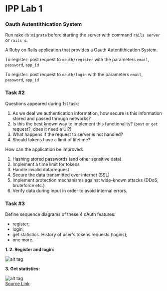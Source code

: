 # IPP Lab 1

### Oauth Autentithication System

Run rake `db:migrate` before starting the server with command `rails server` or `rails s`.

A Ruby on Rails application that provides a Oauth Autentithication System.

To register:
post request to `oauth/register` with the parameters `email`, `password`, `app_id`

To register:
post request to `oauth/login` with the parameters `email`, `password`, `app_id`
 
### Task #2

Questions appeared during 1st task:
  1. As we deal we authentication information, how secure is this information stored and passed through networks?
  2. Is this the best known way to implement this functionality? (`post` or `get` request?, does it need a UI?)
  3. What happens if the request to server is not handled?
  4. Should tokens have a limit of lifetime?

How can the application be improved:
  1. Hashing stored passwords (and other sensitive data).
  2. Implement a time limit for tokens
  3. Handle invalid data/request
  4. Secure the data transmitted over internet (SSL)
  5. Implement protection mechanisms against wide-known attacks (DDoS, bruteforce etc.)
  6. Verify data during input in order to avoid internal errors.


### Task #3

Define sequence diagrams of these 4 oAuth features:
* register;
* login;
* get statistics. History of user's tokens requests (logins);
* one more.
  
**1. 2. Register and login:**

![alt tag](http://i.imgur.com/lnE2Gr9.png)
  
**3. Get statistics:**

![alt tag](http://i.imgur.com/mriYfssl.png)  
[Source Link](http://www.websequencediagrams.com/?lz=dGl0bGUgQXV0aG9yaXphdGlvbiBDb2RlIChyZWdpc3RyAA0GJiBsb2dpbikKCgpwYXJ0aWNpcGFudCAiVXNlciIgYXMgVQAKDlJlc291cmNlIE93bgAbB1JPAC0OAGYOU2VydgBEB0FTAFYORGF0YWJhc2UAYwVEQgoKClUtPitBUzogRXhjaGFuZ2UAgSwGZm9yIEFjY2VzcyBUb2tlbgpub3RlIG92ZXIgQVM6IGFwcF9pZCwgZW1haWwsIHVzZXIKQVMtLT4-LVU6ACsOClUtLT4rREI6IFJlcXVlc3QgVXNlciBTdGF0aXN0aWNzAFALREI6IEdlbmVyYXRlABsHY3RpY3MgSlNPTi9YTUwKREIAXQhTZW5kAEYFcwBCCgoKbG9vcACBTgVEQjogQ2FsbCBBUEkgdXNpbmcAgUIOAD8KUmVzcG9uc2Ugd2l0aCBEYXRhCmVuZA&s=qsd)